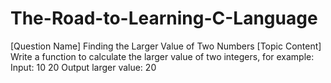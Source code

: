 # The-Road-to-Learning-C-Language
[Question Name] Finding the Larger Value of Two Numbers  [Topic Content]  Write a function to calculate the larger value of two integers, for example: Input: 10 20 Output larger value: 20
